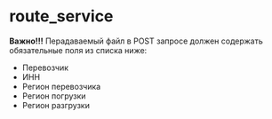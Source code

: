 # route_service

**Важно!!!** Перадаваемый файл в POST запросе должен содержать обязательные поля из списка ниже:
  + Перевозчик
  + ИНН	
  + Регион перевозчика	
  + Регион погрузки	
  + Регион разгрузки
